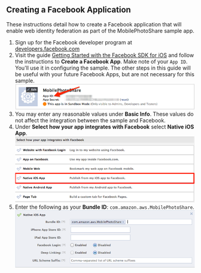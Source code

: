 ## Creating a Facebook Application

These instructions detail how to create a Facebook application that will enable web identity federation as part of the MobilePhotoShare sample app.

1.  Sign up for the Facebook developer program at [developers.facebook.com](https://developers.facebook.com/)
2.  Visit the guide [Getting Started with the Facebook SDK for iOS](https://developers.facebook.com/docs/getting-started/facebook-sdk-for-ios/) and follow the instructions to **Create a Facebook App**. Make note of your `App ID`. You'll use it in configuring the sample. The other steps in this guide will be useful with your future Facebook Apps, but are not necessary for this sample.
    ![](img/Facebook_App_ID.png)
3.  You may enter any reasonable values under **Basic Info**. These values do not affect the integration between the sample and Facebook.
4.  Under **Select how your app integrates with Facebook** select **Native iOS App**.
    ![](img/Facebook_Native_App-iOS.png)
5.  Enter the following as your **Bundle ID**: `com.amazon.aws.MobilePhotoShare`.
    ![](img/iOS_Bundle_ID.png)
